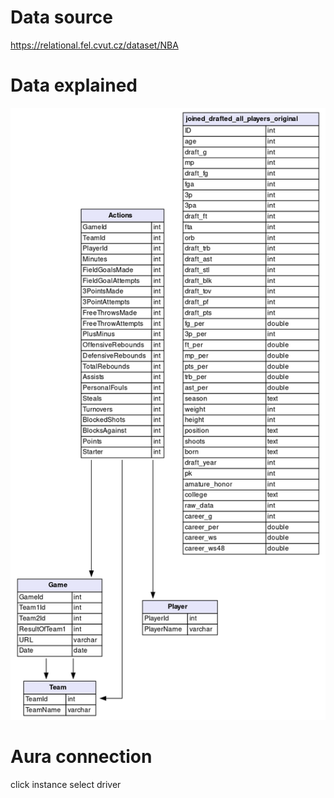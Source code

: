 # Data source

https://relational.fel.cvut.cz/dataset/NBA


# Data explained

![alt text](data/NBA.png "Title")

# Aura connection
 click instance select driver
 
